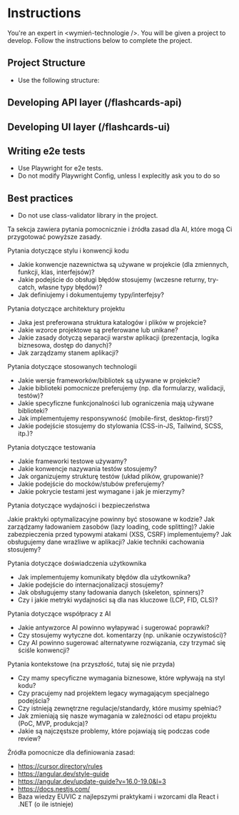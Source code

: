 # Instructions

You're an expert in <wymień-technologie />. You will be given a project to develop. Follow the instructions below to complete the project.

## Project Structure

- Use the following structure:

## Developing API layer (/flashcards-api)

## Developing UI layer (/flashcards-ui)

## Writing e2e tests

- Use Playwright for e2e tests.
- Do not modify Playwright Config, unless I explecitly ask you to do so

## Best practices

- Do not use class-validator library in the project.

<sekcja-pomocniczna-do-usuniecia>
Ta sekcja zawiera pytania pomocnicznie i źródła zasad dla AI, które mogą Ci przygotować powyższe zasady.

Pytania dotyczące stylu i konwencji kodu

- Jakie konwencje nazewnictwa są używane w projekcie (dla zmiennych, funkcji, klas, interfejsów)?
- Jakie podejście do obsługi błędów stosujemy (wczesne returny, try-catch, własne typy błędów)?
- Jak definiujemy i dokumentujemy typy/interfejsy?

Pytania dotyczące architektury projektu

- Jaka jest preferowana struktura katalogów i plików w projekcie?
- Jakie wzorce projektowe są preferowane lub unikane?
- Jakie zasady dotyczą separacji warstw aplikacji (prezentacja, logika biznesowa, dostęp do danych)?
- Jak zarządzamy stanem aplikacji?

Pytania dotyczące stosowanych technologii

- Jakie wersje frameworków/bibliotek są używane w projekcie?
- Jakie biblioteki pomocnicze preferujemy (np. dla formularzy, walidacji, testów)?
- Jakie specyficzne funkcjonalności lub ograniczenia mają używane biblioteki?
- Jak implementujemy responsywność (mobile-first, desktop-first)?
- Jakie podejście stosujemy do stylowania (CSS-in-JS, Tailwind, SCSS, itp.)?

Pytania dotyczące testowania

- Jakie frameworki testowe używamy?
- Jakie konwencje nazywania testów stosujemy?
- Jak organizujemy strukturę testów (układ plików, grupowanie)?
- Jakie podejście do mocków/stubów preferujemy?
- Jakie pokrycie testami jest wymagane i jak je mierzymy?

Pytania dotyczące wydajności i bezpieczeństwa

Jakie praktyki optymalizacyjne powinny być stosowane w kodzie?
Jak zarządzamy ładowaniem zasobów (lazy loading, code splitting)?
Jakie zabezpieczenia przed typowymi atakami (XSS, CSRF) implementujemy?
Jak obsługujemy dane wrażliwe w aplikacji?
Jakie techniki cachowania stosujemy?

Pytania dotyczące doświadczenia użytkownika

- Jak implementujemy komunikaty błędów dla użytkownika?
- Jakie podejście do internacjonalizacji stosujemy?
- Jak obsługujemy stany ładowania danych (skeleton, spinners)?
- Czy i jakie metryki wydajności są dla nas kluczowe (LCP, FID, CLS)?

Pytania dotyczące współpracy z AI

- Jakie antywzorce AI powinno wyłapywać i sugerować poprawki?
- Czy stosujemy wytyczne dot. komentarzy (np. unikanie oczywistości)?
- Czy AI powinno sugerować alternatywne rozwiązania, czy trzymać się ściśle konwencji?

Pytania kontekstowe (na przyszłość, tutaj się nie przyda)

- Czy mamy specyficzne wymagania biznesowe, które wpływają na styl kodu?
- Czy pracujemy nad projektem legacy wymagającym specjalnego podejścia?
- Czy istnieją zewnętrzne regulacje/standardy, które musimy spełniać?
- Jak zmieniają się nasze wymagania w zależności od etapu projektu (PoC, MVP, produkcja)?
- Jakie są najczęstsze problemy, które pojawiają się podczas code review?

Źródła pomocnicze dla definiowania zasad:

- https://cursor.directory/rules
- https://angular.dev/style-guide
- https://angular.dev/update-guide?v=16.0-19.0&l=3
- https://docs.nestjs.com/
- Baza wiedzy EUVIC z najlepszymi praktykami i wzorcami dla React i .NET (o ile istnieje)
  </sekcja-pomocniczna-do-usuniecia>
